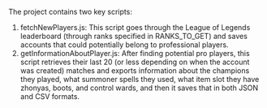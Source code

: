 The project contains two key scripts:
1. fetchNewPlayers.js: This script goes through the League of Legends leaderboard (through ranks specified in RANKS_TO_GET) and saves accounts that could potentially belong to professional players.
2. getInformationAboutPlayer.js: After finding potential pro players, this script retrieves their last 20 (or less depending on when the account was created) matches and exports information about the champions they played, what summoner spells they used, what item slot they have zhonyas, boots, and control wards, and then it saves that in both JSON and CSV formats.